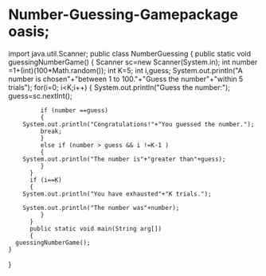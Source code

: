 # Number-Guessing-Gamepackage oasis;
import java.util.Scanner;
public class NumberGuessing 
{      public static void guessingNumberGame() 
	{
	         Scanner sc=new
	Scanner(System.in);
	         int number =1+(int)(100*Math.random());
	         int K=5;
	         int i,guess;
	  System.out.println("A number is chosen"+"between 1 to 100."+"Guess the number"+"within 5 trials");
	      for(i=0; i<K;i++)
	      {
	    	  System.out.println("Guess the number:");
	    	  guess=sc.nextInt();
	    	  
	    	 if (number ==guess)
	    	 {
	    System.out.println("Congratulations!"+"You guessed the number.");
             break;
	    	 }
	    	 else if (number > guess && i !=K-1 )
	    	 {
	    System.out.println("The number is"+"greater than"+guess);
	    	 }	    
	      }
	      if (i==K)
	      {
	    System.out.println("You have exhausted"+"K trials.");
	    
	    System.out.println("The number was"+number);
	    	 }
	      }
          public static void main(String arg[])
          {
      guessingNumberGame();
	}

	
	
}



